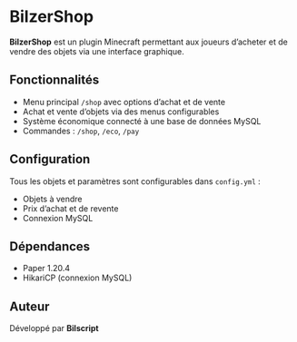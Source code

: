 # BilzerShop

**BilzerShop** est un plugin Minecraft permettant aux joueurs d’acheter et de vendre des objets via une interface graphique.

## Fonctionnalités

- Menu principal `/shop` avec options d’achat et de vente
- Achat et vente d’objets via des menus configurables
- Système économique connecté à une base de données MySQL
- Commandes : `/shop`, `/eco`, `/pay`

## Configuration

Tous les objets et paramètres sont configurables dans `config.yml` :
- Objets à vendre
- Prix d’achat et de revente
- Connexion MySQL

## Dépendances

- Paper 1.20.4
- HikariCP (connexion MySQL)

## Auteur

Développé par **Bilscript**
